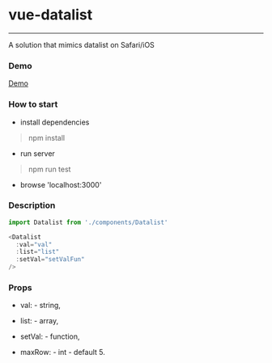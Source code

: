 # vue-datalist
------------
A solution that mimics datalist on Safari/iOS

### Demo
[Demo](https://oonne.github.io/vue-datalist/)


### How to start
* install dependencies
> npm install

* run server
> npm run test

* browse 'localhost:3000'


### Description

``` javascript
import Datalist from './components/Datalist'

<Datalist
  :val="val"
  :list="list"
  :setVal="setValFun"
/>
```

### Props
* val: - string,

* list: - array,

* setVal: - function,

* maxRow: - int - default 5.


